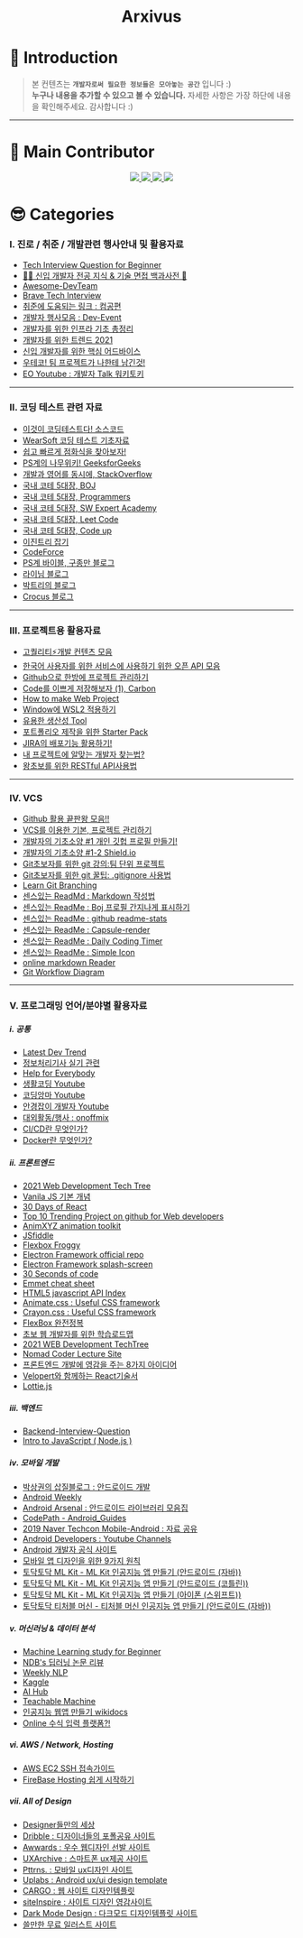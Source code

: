 <h1 align="center">Arxivus</h1>

# 📒 Introduction
> 본 컨텐츠는 **`개발자로써 필요한 정보들은 모아놓는 공간`** 입니다 :)  
> **누구나 내용을 추가할 수 있으고 볼 수 있습니다.**
> 자세한 사항은 가장 하단에 내용을 확인해주세요. 감사합니다 :)
___  
# 📔 Main Contributor 
<div align="center">
    <a href="https://github.com/ash-hun" align="center">
      <img src=https://img.shields.io/badge/Ash_hun-000000?style=flat-square/>
    </a>
    <a href="https://github.com/MinsungKimDev" align="center">
      <img src=https://img.shields.io/badge/MinsungKimDev-7b00bd?style=flat-square/>
    </a>
    <a href="https://github.com/HS980924" align="center">
      <img src=https://img.shields.io/badge/HS980924-5e5858?style=flat-square/>
    </a>
    <a href="https://github.com/chaeha617" align="center">
      <img src=https://img.shields.io/badge/chaeha617-e67c7c?style=flat-square/>
    </a>
</div>

# 😎 Categories
### Ⅰ. 진로 / 취준 / 개발관련 행사안내 및 활용자료
- [Tech Interview Question for Beginner](https://github.com/JaeYeopHan/Interview_Question_for_Beginner)
- [👶🏻 신입 개발자 전공 지식 & 기술 면접 백과사전 📖](https://github.com/gyoogle/tech-interview-for-developer)
- [Awesome-DevTeam](https://github.com/leehosung/awesome-devteam)
- [Brave Tech Interview](https://github.com/brave-people/brave-tech-interview)
- [취준에 도움되는 링크 : 컴공편](https://velog.io/@woo0_hooo/%EC%BB%B4%EA%B3%B5-%EC%B7%A8%EC%A4%80%EC%83%9D%EC%97%90%EA%B2%8C-%EC%9C%A0%EC%9A%A9%ED%95%9C-%EB%A7%81%ED%81%AC%EB%93%A4-%EC%A0%95%EB%A6%AC?fbclid=IwAR339EMi0oyEgvOsWfGWRiZBYYDQj7WgivzZ4fD36g1VGSOvIencaqfsamM)
- [개발자 행사모음 : Dev-Event](https://github.com/brave-people/Dev-Event)
- [개발자를 위한 인프라 기초 총정리](https://futurecreator.github.io/2018/11/09/it-infrastructure-basics/?fbclid=IwAR3H6ENf-MgmDkhHPTUHw523o02sv6wi--_HVwsbcfYtoj4h8rAY4ScERqA)
- [개발자를 위한 트렌드 2021](https://velog.io/@wooder2050/%EA%B0%9C%EB%B0%9C%EC%9E%90%EB%A5%BC-%EC%9C%84%ED%95%9C-%ED%8A%B8%EB%A0%8C%EB%93%9C2021?fbclid=IwAR0eqcHztAwVj3HKq8u0w5hhCJHFz6bZenPrEY_bIcoAblBNFThfeTmzVnU)
- [신입 개발자를 위한 핵심 어드바이스](https://velog.io/@hyounglee/for-newbies?fbclid=IwAR3lRLCgw4Ns49uVO5l84MsN7ax3cW-ALGE97yy_E2cABIqhXn6TL9IpLEk)
- [우테코! 팀 프로젝트가 나한테 남긴것!](https://techblog.woowahan.com/5226/)  
- [EO Youtube : 개발자 Talk 워키토키](https://www.youtube.com/watch?v=sSI9lKojEjc&list=PLB7PYmHaa-5ppOQ-7LyVYhyNyUhQtN12q)
___ 
### Ⅱ. 코딩 테스트 관련 자료
- [이것이 코딩테스트다! 소스코드](https://github.com/ndb796/python-for-coding-test)
- [WearSoft 코딩 테스트 기초자료](https://github.com/WeareSoft/tech-interview)
- [쉽고 빠르게 점화식을 찾아보자!](https://oeis.org/)
- [PS계의 나무위키! GeeksforGeeks](https://www.geeksforgeeks.org/)
- [개발과 영어를 동시에, StackOverflow](https://stackoverflow.com/)
- [국내 코테 5대장, BOJ](https://www.acmicpc.net/)
- [국내 코테 5대장, Programmers](https://programmers.co.kr/)
- [국내 코테 5대장, SW Expert Academy](https://swexpertacademy.com/main/main.do)
- [국내 코테 5대장, Leet Code](https://leetcode.com/)
- [국내 코테 5대장, Code up](https://codeup.kr/)
- [이진트리 잡기](https://www.youtube.com/watch?v=gG9EWb-JIQk)
- [CodeForce](http://codeforces.com/)
- [PS계 바이블, 구종만 블로그](http://theyearlyprophet.com/)
- [라이님 블로그](https://blog.naver.com/kks227/220769859177)
- [박트리의 블로그](https://baactree.tistory.com/notice/16)
- [Crocus 블로그](https://www.crocus.co.kr/341)
___ 
### Ⅲ. 프로젝트용 활용자료
- [고퀄리티⚡개발 컨텐츠 모음](https://github.com/Integerous/goQuality-dev-contents)
- [한국어 사용자를 위한 서비스에 사용하기 위한 오픈 API 모음](https://github.com/dl0312/open-apis-korea)
- [Github으로 한방에 프로젝트 관리하기](https://github.com/cheese10yun/github-project-management)
- [Code를 이쁘게 저장해보자 (1), Carbon](https://carbon.now.sh/)
- [How to make Web Project](https://mishacreatrix.medium.com/design-a-website-from-scratch-in-7-steps-bf3e0ab1972)
- [Window에 WSL2 적용하기](https://www.lesstif.com/software-architect/wsl-2-windows-subsystem-for-linux-2-71401661.html)
- [유용한 생산성 Tool](https://velog.io/@chris/introducing-useful-productivity-tools)
- [포트폴리오 제작을 위한 Starter Pack](https://velog.io/@couchcoding/%ED%8F%AC%ED%8A%B8%ED%8F%B4%EB%A6%AC%EC%98%A4-%EC%A0%9C%EC%9E%91%ED%94%84%EB%A1%9C%EC%A0%9D%ED%8A%B8-%EC%8B%9C%EC%9E%91%EC%8B%9C-%EB%8F%84%EC%9B%80%EC%9D%B4-%EB%90%98%EB%8A%94-%EB%8F%84%EA%B5%AC%EB%93%A4-1)
- [JIRA의 배포기능 활용하기!](https://blog.indentcorp.com/integrate-jira-deployment-with-github-actions/?fbclid=IwAR3Uj5tANH2CqKLGNSR6n5jKt1WFoHVkfi9fZnVv7aX7QwYk5oslfFianUY)  
- [내 프로젝트에 알맞는 개발자 찾는법?](https://yozm.wishket.com/magazine/detail/1206/?fbclid=IwAR1lwy6QHULEalI6XZ42UlFQD3w0-VX5mvdRyiGuq8hQyaUArsZojiAtPi0)  
- [왕초보를 위한 RESTful API사용법](https://velog.io/@couchcoding/%EA%B0%9C%EB%B0%9C-%EC%B4%88%EB%B3%B4%EB%A5%BC-%EC%9C%84%ED%95%9C-RESTful-API-%EC%84%A4%EA%B3%84-%EA%B0%80%EC%9D%B4%EB%93%9C?fbclid=IwAR0UwNlZOR3ymdFUEteKkrq_neFrGDKhESzAptIzgywzQSln-ho3SQdgqSA)
___ 
### Ⅳ. VCS
- [Github 활용 끝판왕 모음!!](https://github.com/cheese10yun/dev-info)
- [VCS를 이용한 기본, 프로젝트 관리하기](https://uang.tistory.com/9?category=799977)
- [개발자의 기초소양 #1 개인 깃헙 프로필 만들기!](https://zzsza.github.io/development/2020/07/10/make-github-profile-readme/)
- [개발자의 기초소양 #1-2 Shield.io](https://shields.io/)
- [Git초보자를 위한 git 강의:팀 단위 프로젝트](https://youtu.be/FmsshPRJotE)
- [Git초보자를 위한 git 꿀팁: .gitignore 사용법](https://programming119.tistory.com/105)
- [Learn Git Branching](https://learngitbranching.js.org/?locale=ko)
- [센스있는 ReadMd : Markdown 작성법](https://gist.github.com/ihoneymon/652be052a0727ad59601)
- [센스있는 ReadMe : Boj 프로필 간지나게 표시하기](https://github.com/mazassumnida/mazassumnida)
- [센스있는 ReadMe : github readme-stats](https://github.com/anuraghazra/github-readme-stats)
- [센스있는 ReadMe : Capsule-render](https://github.com/kyechan99/capsule-render)
- [센스있는 ReadMe : Daily Coding Timer](https://github.com/techinpark/productive-box)
- [센스있는 ReadMe : Simple Icon](https://simpleicons.org/)
- [online markdown Reader](https://dillinger.io/)
- [Git Workflow Diagram](https://happygrammer.github.io/guide/git-workflow-diagram/?fbclid=IwAR0lhsmWxfWqcHNizGfvZNdVUoHjtqEYUuTrzWKWbb7zwsLEICAmFrJz1OE)
___ 
### Ⅴ. 프로그래밍 언어/분야별 활용자료
##### ⅰ. 공통
- [Latest Dev Trend](https://app.daily.dev/)
- [정보처리기사 실기 관련](https://youtu.be/A2Q9rLcPifk)
- [Help for Everybody](https://github.com/ljh0326/helpForEverybody)
- [생활코딩 Youtube](https://www.youtube.com/channel/UCvc8kv-i5fvFTJBFAk6n1SA)
- [코딩앙마 Youtube](https://www.youtube.com/channel/UCxft4RZ8lrK_BdPNz8NOP7Q)
- [안경잡이 개발자 Youtube](https://www.youtube.com/channel/UChflhu32f5EUHlY7_SetNWw)
- [대외활동/행사 : onoffmix](https://onoffmix.com/)
- [CI/CD란 무엇인가?](https://youtu.be/0Emq5FypiMM)
- [Docker란 무엇인가?](https://youtu.be/tPjpcsgxgWc)

##### ⅱ. 프론트엔드
- [2021 Web Development Tech Tree](https://youtu.be/kjSZ7JKVdbQ)
- [Vanila JS 기본 개념](https://junilhwang.github.io/TIL/Javascript/Domain/Execution-Context/#_1-%E1%84%80%E1%85%A2%E1%84%82%E1%85%A7%E1%86%B7)
- [30 Days of React](https://github.com/Asabeneh/30-Days-Of-React)
- [Top 10 Trending Project on github for Web developers](https://dev.to/iainfreestone/10-trending-projects-on-github-for-web-developers-22nd-january-2021-50hk?utm_source=dormosheio&utm_campaign=dormosheio&fbclid=IwAR2aiO35MnwrS0IVHvnSBL6OPqzT89K6P3VLhzAL0Q06JKLV1EotK_pxw0o)
- [AnimXYZ animation toolkit](https://animxyz.com/?fbclid=IwAR1SqSkhvMcBpYI5WeGxgxtDG9CtQKN7D7Bn7J7K4IvxRkFEMr35S8nT2FE)
- [JSfiddle](https://jsfiddle.net/)
- [Flexbox Froggy](https://flexboxfroggy.com/#ko)
- [Electron Framework official repo](https://github.com/electron/electron)
- [Electron Framework splash-screen](https://github.com/bkniffler/electron-splashscreen)
- [30 Seconds of code](https://www.30secondsofcode.org/)
- [Emmet cheat sheet](https://docs.emmet.io/cheat-sheet/)
- [HTML5 javascript API Index](http://html5index.org/)
- [Animate.css : Useful CSS framework](https://animate.style/)
- [Crayon.css : Useful CSS framework](https://riccardoscalco.it/crayon/)
- [FlexBox 완전정복](https://studiomeal.com/archives/197)
- [초보 웹 개발자를 위한 학습로드맵](https://subicura.com/2021/06/27/study-guide.html?utm_source=gaerae.com&utm_campaign=%EA%B0%9C%EB%B0%9C%EC%9E%90%EC%8A%A4%EB%9F%BD%EB%8B%A4&utm_medium=social)
- [2021 WEB Development TechTree](https://www.youtube.com/watch?v=kjSZ7JKVdbQ)
- [Nomad Coder Lecture Site](https://nomadcoders.co/)
- [프론트엔드 개발에 영감을 주는 8가지 아이디어](https://yozm.wishket.com/magazine/detail/806/)
- [Velopert와 함께하는 React기술서](https://react.vlpt.us/)
- [Lottie.js ](https://tagilog.tistory.com/620)

##### ⅲ. 백엔드
- [Backend-Interview-Question](https://github.com/ksundong/backend-interview-question)
- [Intro to JavaScript ( Node.js )](https://github.com/microsoft/beginners-intro-javascript-node)

##### ⅳ. 모바일 개발
- [박상권의 삽질블로그 : 안드로이드 개발](https://medium.com/%EB%B0%95%EC%83%81%EA%B6%8C%EC%9D%98-%EC%82%BD%EC%A7%88%EB%B8%94%EB%A1%9C%EA%B7%B8)
- [Android Weekly](https://medium.com/@androidtechweekly)
- [Android Arsenal : 안드로이드 라이브러리 모음집](https://android-arsenal.com/)
- [CodePath - Android_Guides](https://github.com/codepath/android_guides)
- [2019 Naver Techcon Mobile-Android : 자료 공유](
https://www.slideshare.net/NaverEngineering/techcon-2019-mobile-android3)
- [Android Developers : Youtube Channels](https://www.youtube.com/user/androiddevelopers/videos)
- [Android 개발자 공식 사이트](https://developer.android.com/)
- [모바일 앱 디자인을 위한 9가지 원칙](https://www.uxpin.com/studio/blog/principles-mobile-app-design/)
- [토닥토닥 ML Kit - ML Kit 인공지능 앱 만들기 (안드로이드 (자바))](https://wikidocs.net/book/5141)
- [토닥토닥 ML Kit - ML Kit 인공지능 앱 만들기 (안드로이드 (코틀린))](https://wikidocs.net/book/5142)
- [토닥토닥 ML Kit - ML Kit 인공지능 앱 만들기 (아이폰 (스위프트))](https://wikidocs.net/book/5144)
- [토닥토닥 티처블 머신 - 티처블 머신 인공지능 앱 만들기 (안드로이드 (자바))](https://wikidocs.net/book/5827)

##### ⅴ. 머신러닝 & 데이터 분석
- [Machine Learning study for Beginner](https://github.com/teddylee777/machine-learning)
- [NDB's 딥러닝 논문 리뷰](https://github.com/ndb796/Deep-Learning-Paper-Review-and-Practice)
- [Weekly NLP](https://jiho-ml.com/weekly-nlp-0/)
- [Kaggle](https://www.kaggle.com/)
- [AI Hub](https://aihub.or.kr/)
- [Teachable Machine](https://teachablemachine.withgoogle.com/)
- [인공지능 웹앱 만들기 wikidocs](https://wikidocs.net/book/4781)
- [Online 수식 입력 플랫폼?!](https://statnmath.tistory.com/266)

##### ⅵ. AWS / Network, Hosting
- [AWS EC2 SSH 접속가이드](https://youtu.be/oMVfhT_xlzk)
- [FireBase Hosting 쉽게 시작하기](https://blog.naver.com/varkiry05/221206143576)

##### ⅶ. All of Design
- [Designer들만의 세상](https://www.behance.net/)
- [Dribble : 디자이너들의 포폴공유 사이트](https://dribbble.com/)
- [Awwards : 우수 웹디자인 선발 사이트](https://www.awwwards.com/)
- [UXArchive : 스마트폰 ux제공 사이트](https://uxarchive.com/)
- [Pttrns. : 모바일 ux디자인 사이트](https://pttrns.com/)
- [Uplabs : Android ux/ui design template](https://www.uplabs.com/templates/android)
- [CARGO : 웹 사이트 디자인템플릿](https://cargo.site/Templates)
- [siteInspire : 사이트 디자인 영감사이트](https://www.siteinspire.com/)
- [Dark Mode Design : 다크모드 디자인템플릿 사이트](https://www.darkmodedesign.com/)
- [쓸만한 무료 일러스트 사이트](https://undraw.co/)
